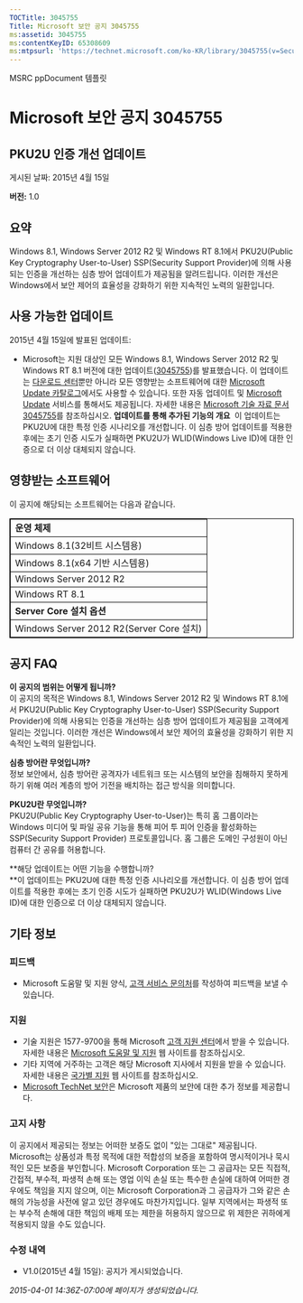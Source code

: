 ```yaml
---
TOCTitle: 3045755
Title: Microsoft 보안 공지 3045755
ms:assetid: 3045755
ms:contentKeyID: 65308609
ms:mtpsurl: 'https://technet.microsoft.com/ko-KR/library/3045755(v=Security.10)'
---
```


MSRC ppDocument 템플릿

Microsoft 보안 공지 3045755
===========================

PKU2U 인증 개선 업데이트
------------------------

게시된 날짜: 2015년 4월 15일

**버전:** 1.0

요약
----

<span id="sectionToggle0"></span>
Windows 8.1, Windows Server 2012 R2 및 Windows RT 8.1에서 PKU2U(Public Key Cryptography User-to-User) SSP(Security Support Provider)에 의해 사용되는 인증을 개선하는 심층 방어 업데이트가 제공됨을 알려드립니다. 이러한 개선은 Windows에서 보안 제어의 효율성을 강화하기 위한 지속적인 노력의 일환입니다.

사용 가능한 업데이트
--------------------

<span id="sectionToggle1"></span>
2015년 4월 15일에 발표된 업데이트:

-   Microsoft는 지원 대상인 모든 Windows 8.1, Windows Server 2012 R2 및 Windows RT 8.1 버전에 대한 업데이트([3045755](http://support.microsoft.com/ko-kr/kb/3045755))를 발표했습니다. 이 업데이트는 [다운로드 센터](https://www.microsoft.com/ko-kr/download/default.aspx)뿐만 아니라 모든 영향받는 소프트웨어에 대한 [Microsoft Update 카탈로그](http://catalog.update.microsoft.com/v7/site/install.aspx)에서도 사용할 수 있습니다. 또한 자동 업데이트 및 [Microsoft Update](http://update.microsoft.com/microsoftupdate/v6/vistadefault.aspx?ln=ko-kr) 서비스를 통해서도 제공됩니다. 자세한 내용은 [Microsoft 기술 자료 문서 3045755](http://support.microsoft.com/ko-kr/kb/3045755)를 참조하십시오.
    **업데이트를 통해 추가된 기능의 개요** 
    이 업데이트는 PKU2U에 대한 특정 인증 시나리오를 개선합니다. 이 심층 방어 업데이트를 적용한 후에는 초기 인증 시도가 실패하면 PKU2U가 WLID(Windows Live ID)에 대한 인증으로 더 이상 대체되지 않습니다.

영향받는 소프트웨어
-------------------

<span id="sectionToggle2"></span>
이 공지에 해당되는 소프트웨어는 다음과 같습니다.

 
<table style="border:1px solid black;">
<colgroup>
<col width="100%" />
</colgroup>
<tbody>
<tr class="odd">
<td style="border:1px solid black;"><strong>운영 체제</strong></td>
</tr>
<tr class="even">
<td style="border:1px solid black;">Windows 8.1(32비트 시스템용)</td>
</tr>
<tr class="odd">
<td style="border:1px solid black;">Windows 8.1(x64 기반 시스템용)</td>
</tr>
<tr class="even">
<td style="border:1px solid black;">Windows Server 2012 R2</td>
</tr>
<tr class="odd">
<td style="border:1px solid black;">Windows RT 8.1</td>
</tr>
<tr class="even">
<td style="border:1px solid black;"><strong>Server Core 설치 옵션</strong></td>
</tr>
<tr class="odd">
<td style="border:1px solid black;">Windows Server 2012 R2(Server Core 설치)</td>
</tr>
</tbody>
</table>
  
공지 FAQ  
--------
  
<span id="sectionToggle3"></span>
**이 공지의 범위는 어떻게 됩니까?**   
이 공지의 목적은 Windows 8.1, Windows Server 2012 R2 및 Windows RT 8.1에서 PKU2U(Public Key Cryptography User-to-User) SSP(Security Support Provider)에 의해 사용되는 인증을 개선하는 심층 방어 업데이트가 제공됨을 고객에게 일리는 것입니다. 이러한 개선은 Windows에서 보안 제어의 효율성을 강화하기 위한 지속적인 노력의 일환입니다.
  
**심층 방어란 무엇입니까?**   
정보 보안에서, 심층 방어란 공격자가 네트워크 또는 시스템의 보안을 침해하지 못하게 하기 위해 여러 계층의 방어 기전을 배치하는 접근 방식을 의미합니다.
  
**PKU2U란 무엇입니까?**   
PKU2U(Public Key Cryptography User-to-User)는 특히 홈 그룹이라는 Windows 미디어 및 파일 공유 기능을 통해 피어 투 피어 인증을 활성화하는 SSP(Security Support Provider) 프로토콜입니다. 홈 그룹은 도메인 구성원이 아닌 컴퓨터 간 공유를 허용합니다.
  
**해당 업데이트는 어떤 기능을 수행합니까?   
**이 업데이트는 PKU2U에 대한 특정 인증 시나리오를 개선합니다. 이 심층 방어 업데이트를 적용한 후에는 초기 인증 시도가 실패하면 PKU2U가 WLID(Windows Live ID)에 대한 인증으로 더 이상 대체되지 않습니다.
  
기타 정보  
---------
  
<span id="sectionToggle4"></span>
### 피드백
  
-   Microsoft 도움말 및 지원 양식, [고객 서비스 문의처](http://support.microsoft.com/ko-kr/kb/?scid=sw;en;1257&amp;showpage=1&amp;ws=technet&amp;sd=tech)를 작성하여 피드백을 보낼 수 있습니다.
  
### 지원
  
-   기술 지원은 1577-9700을 통해 Microsoft [고객 지원 센터](http://go.microsoft.com/fwlink/?linkid=21131)에서 받을 수 있습니다. 자세한 내용은 [Microsoft 도움말 및 지원](http://support.microsoft.com/?ln=ko) 웹 사이트를 참조하십시오.  
-   기타 지역에 거주하는 고객은 해당 Microsoft 지사에서 지원을 받을 수 있습니다. 자세한 내용은 [국가별 지원](http://go.microsoft.com/fwlink/?linkid=21155) 웹 사이트를 참조하십시오.  
-   [Microsoft TechNet 보안](http://technet.microsoft.com/ko-kr/security/default.aspx)은 Microsoft 제품의 보안에 대한 추가 정보를 제공합니다.
  
### 고지 사항
  
이 공지에서 제공되는 정보는 어떠한 보증도 없이 "있는 그대로" 제공됩니다. Microsoft는 상품성과 특정 목적에 대한 적합성의 보증을 포함하여 명시적이거나 묵시적인 모든 보증을 부인합니다. Microsoft Corporation 또는 그 공급자는 모든 직접적, 간접적, 부수적, 파생적 손해 또는 영업 이익 손실 또는 특수한 손실에 대하여 어떠한 경우에도 책임을 지지 않으며, 이는 Microsoft Corporation과 그 공급자가 그와 같은 손해의 가능성을 사전에 알고 있던 경우에도 마찬가지입니다. 일부 지역에서는 파생적 또는 부수적 손해에 대한 책임의 배제 또는 제한을 허용하지 않으므로 위 제한은 귀하에게 적용되지 않을 수도 있습니다.
  
### 수정 내역
  
-   V1.0(2015년 4월 15일): 공지가 게시되었습니다.
  
*2015-04-01 14:36Z-07:00에 페이지가 생성되었습니다.*
